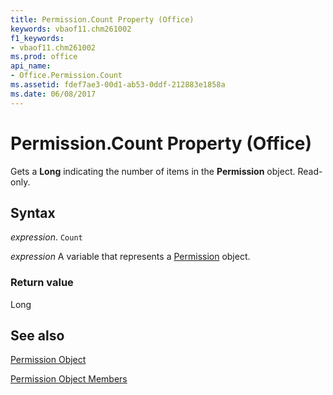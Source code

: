 ```yaml
---
title: Permission.Count Property (Office)
keywords: vbaof11.chm261002
f1_keywords:
- vbaof11.chm261002
ms.prod: office
api_name:
- Office.Permission.Count
ms.assetid: fdef7ae3-00d1-ab53-0ddf-212883e1858a
ms.date: 06/08/2017
---
```



# Permission.Count Property (Office)

Gets a  **Long** indicating the number of items in the **Permission** object. Read-only.


## Syntax

 _expression_. `Count`

 _expression_ A variable that represents a [Permission](./Office.Permission.md) object.


### Return value

Long


## See also


[Permission Object](Office.Permission.md)



[Permission Object Members](./overview/Library-Reference/permission-members-office.md)

